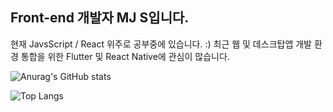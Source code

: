 ## Front-end 개발자 MJ S입니다.
현재 JavsScript / React 위주로 공부중에 있습니다. :)
최근 웹 및 데스크탑앱 개발 환경 통합을 위한 Flutter 및 React Native에 관심이 많습니다.

![Anurag's GitHub stats](https://github-readme-stats.vercel.app/api?username=MinjunShin&show_icons=true&theme=algolia)

![Top Langs](https://github-readme-stats.vercel.app/api/top-langs/?username=MinjunShin&layout=compact&show_icons=true&theme=algolia)
